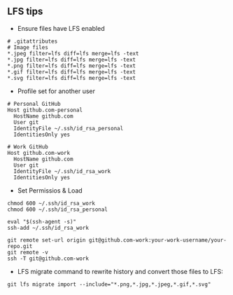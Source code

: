 ## LFS tips

- Ensure files have LFS enabled

```
# .gitattributes
# Image files
*.jpeg filter=lfs diff=lfs merge=lfs -text
*.jpg filter=lfs diff=lfs merge=lfs -text
*.png filter=lfs diff=lfs merge=lfs -text
*.gif filter=lfs diff=lfs merge=lfs -text
*.svg filter=lfs diff=lfs merge=lfs -text
```

- Profile set for another user
```
# Personal GitHub
Host github.com-personal
  HostName github.com
  User git
  IdentityFile ~/.ssh/id_rsa_personal
  IdentitiesOnly yes

# Work GitHub
Host github.com-work
  HostName github.com
  User git
  IdentityFile ~/.ssh/id_rsa_work
  IdentitiesOnly yes
```

- Set Permissios & Load

```
chmod 600 ~/.ssh/id_rsa_work
chmod 600 ~/.ssh/id_rsa_personal

eval "$(ssh-agent -s)"
ssh-add ~/.ssh/id_rsa_work

git remote set-url origin git@github.com-work:your-work-username/your-repo.git
git remote -v
ssh -T git@github.com-work
```


- LFS migrate command to rewrite history and convert those files to LFS:
```
git lfs migrate import --include="*.png,*.jpg,*.jpeg,*.gif,*.svg"
```